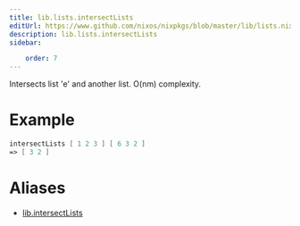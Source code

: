 ```yaml
---
title: lib.lists.intersectLists
editUrl: https://www.github.com/nixos/nixpkgs/blob/master/lib/lists.nix#L1073C20
description: lib.lists.intersectLists
sidebar:

    order: 7
---
```


Intersects list 'e' and another list. O(nm) complexity.

# Example

```nix
intersectLists [ 1 2 3 ] [ 6 3 2 ]
=> [ 3 2 ]
```


# Aliases

- [lib.intersectLists](/nix-doc-comments/reference/lib/lib-intersectLists)



